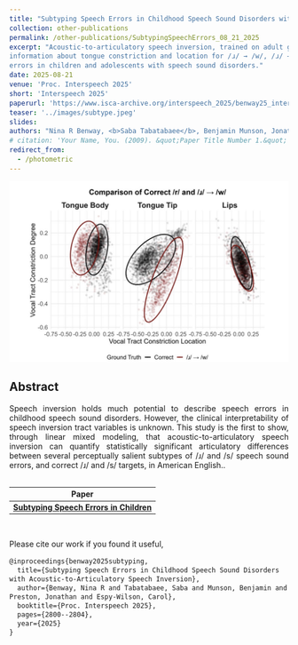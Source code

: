 ```yaml
---
title: "Subtyping Speech Errors in Childhood Speech Sound Disorders with Acoustic-to-Articulatory Speech Inversion"
collection: other-publications
permalink: /other-publications/SubtypingSpeechErrors_08_21_2025
excerpt: "Acoustic-to-articulatory speech inversion, trained on adult ground-truth kinematic data, quantifies clinically interpretable
information about tongue constriction and location for /ɹ/ → /w/, /ɹ/ → vowel, dentalized /s/, and palatalized /s/ speech sound
errors in children and adolescents with speech sound disorders."
date: 2025-08-21
venue: 'Proc. Interspeech 2025'
short: 'Interspeech 2025'
paperurl: 'https://www.isca-archive.org/interspeech_2025/benway25_interspeech.pdf'
teaser: '../images/subtype.jpeg'
slides:
authors: "Nina R Benway, <b>Saba Tabatabaee</b>, Benjamin Munson, Jonathan Preston, Carol Espy-Wilso"
# citation: 'Your Name, You. (2009). &quot;Paper Title Number 1.&quot; <i>Journal 1</i>. 1(1).'
redirect_from: 
  - /photometric
---
```

<p style="text-align:center;">
<img src="../images/subtype.jpeg" width="800">
</p>

## Abstract
<div style="text-align: justify"> Speech inversion holds much potential to describe speech errors in childhood speech sound disorders. However, the clinical interpretability of speech inversion tract variables is unknown. This study is the first to show, through linear mixed modeling,
that acoustic-to-articulatory speech inversion can quantify statistically significant articulatory differences between several
perceptually salient subtypes of /ɹ/ and /s/ speech sound errors, and correct /ɹ/ and /s/ targets, in American English..</div>
<br>

| Paper                                                                                      |
|--------------------------------------------------------------------------------------------|
| [**Subtyping Speech Errors in Children**](https://www.isca-archive.org/interspeech_2025/benway25_interspeech.pdf) |

<br>

Please cite our work if you found it useful,

```
@inproceedings{benway2025subtyping,
  title={Subtyping Speech Errors in Childhood Speech Sound Disorders with Acoustic-to-Articulatory Speech Inversion},
  author={Benway, Nina R and Tabatabaee, Saba and Munson, Benjamin and Preston, Jonathan and Espy-Wilson, Carol},
  booktitle={Proc. Interspeech 2025},
  pages={2800--2804},
  year={2025}
}
```
